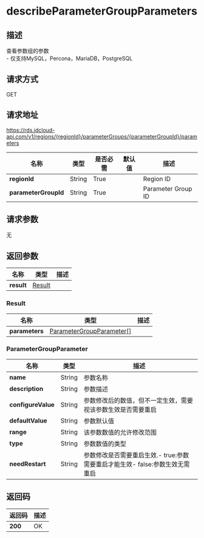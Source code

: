 # describeParameterGroupParameters


## 描述
查看参数组的参数<br>- 仅支持MySQL，Percona，MariaDB，PostgreSQL

## 请求方式
GET

## 请求地址
https://rds.jdcloud-api.com/v1/regions/{regionId}/parameterGroups/{parameterGroupId}/parameters

|名称|类型|是否必需|默认值|描述|
|---|---|---|---|---|
|**regionId**|String|True| |Region ID|
|**parameterGroupId**|String|True| |Parameter Group ID|

## 请求参数
无


## 返回参数
|名称|类型|描述|
|---|---|---|
|**result**|[Result](#Result)| |

### <a name="Result">Result</a>
|名称|类型|描述|
|---|---|---|
|**parameters**|[ParameterGroupParameter[]](#ParameterGroupParameter)| |
### <a name="ParameterGroupParameter">ParameterGroupParameter</a>
|名称|类型|描述|
|---|---|---|
|**name**|String|参数名称|
|**description**|String|参数描述|
|**configureValue**|String|参数修改后的数值，但不一定生效，需要视该参数生效是否需要重启|
|**defaultValue**|String|参数默认值|
|**range**|String|该参数数值的允许修改范围|
|**type**|String|参数数值的类型|
|**needRestart**|String|参数修改是否需要重启生效.- true:参数需要重启才能生效- false:参数生效无需重启|

## 返回码
|返回码|描述|
|---|---|
|**200**|OK|
